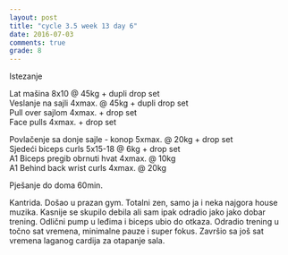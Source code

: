 ```yaml
---
layout: post
title: "cycle 3.5 week 13 day 6"
date: 2016-07-03
comments: true
grade: 8
---
```


Istezanje

Lat mašina 8x10 @ 45kg + dupli drop set     
Veslanje na sajli 4xmax. @ 45kg + dupli drop set     
Pull over sajlom 4xmax. + drop set      
Face pulls 4xmax. + drop set               

Povlačenje sa donje sajle - konop 5xmax. @ 20kg + drop set   
Sjedeći biceps curls 5x15-18 @ 6kg + drop set      
A1 Biceps pregib obrnuti hvat 4xmax. @ 10kg     
A1 Behind back wrist curls 4xmax. @ 20kg  

Pješanje do doma 60min.

Kantrida. Došao u prazan gym. Totalni zen, samo ja i neka najgora house muzika. Kasnije se skupilo debila ali sam ipak odradio jako jako dobar trening. Odlični pump u leđima i biceps ubio do otkaza. Odradio trening u točno sat vremena, minimalne pauze i super fokus. Završio sa još sat vremena laganog cardija za otapanje sala.
